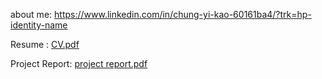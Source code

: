 
about me:
  https://www.linkedin.com/in/chung-yi-kao-60161ba4/?trk=hp-identity-name


Resume :
[CV.pdf](https://github.com/backman-git/CV/blob/master/Chung_Yi_Kao.pdf)

Project Report:
[project report.pdf](https://github.com/backman-git/CV/blob/master/projectReport2017.pdf)
